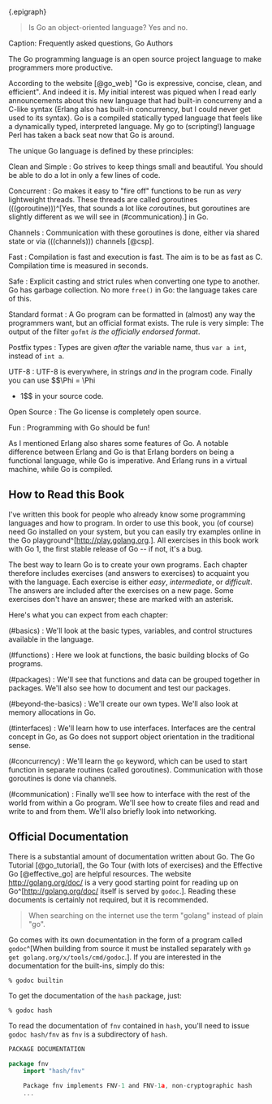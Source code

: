 {.epigraph}
> Is Go an object-oriented language? Yes and no.

Caption: Frequently asked questions, Go Authors


The Go programming language is an open source project language to make programmers more productive.

According to the website [@go_web] "Go is expressive, concise, clean, and efficient". And indeed it
is. My initial interest was piqued when I read early announcements about this new language that had
built-in concurreny and a C-like syntax (Erlang also has built-in concurrency, but I could never get
used to its syntax). Go is a compiled statically typed language that feels like a dynamically typed,
interpreted language. My go to (scripting!) language Perl has taken a back seat now that Go is
around.

The unique Go language is defined by these principles:

Clean and Simple
:   Go strives to keep things small and beautiful. You should be able to do a lot in only a few
lines of code.

Concurrent
:   Go makes it easy to "fire off" functions to be run as *very* lightweight threads. These threads
are called goroutines (((goroutine)))^[Yes, that sounds a lot like *co*routines, but goroutines are
slightly different as we will see in (#communication).] in Go.

Channels
:   Communication with these goroutines is done, either via shared state or via (((channels)))
channels [@csp].

Fast
:   Compilation is fast and execution is fast. The aim is to be as fast as C. Compilation time is
measured in seconds.

Safe
:   Explicit casting and strict rules when converting one type to another. Go has garbage
collection. No more `free()` in Go: the language takes care of this.

Standard format
:   A Go program can be formatted in (almost) any way the programmers want, but an official format
exists. The rule is very simple: The output of the filter `gofmt` *is the officially endorsed
format*.

Postfix types
:   Types are given *after* the variable name, thus `var a int`, instead of `int a`.

UTF-8
:   UTF-8 is everywhere, in strings *and* in the program code. Finally you can use $$\Phi = \Phi
+ 1$$ in your source code.

Open Source
:   The Go license is completely open source.

Fun
:   Programming with Go should be fun!

As I mentioned Erlang also shares some features of Go. A notable difference between Erlang and Go is
that Erlang borders on being a functional language, while Go is imperative. And Erlang runs in
a virtual machine, while Go is compiled.


## How to Read this Book
I've written this book for people who already know some programming languages and how to program. In
order to use this book, you (of course) need Go installed on your system, but you can easily try
examples online in the Go playground^[<http://play.golang.org>.]. All exercises in this book work
with Go 1, the first stable release of Go -- if not, it's a bug.

The best way to learn Go is to create your own programs. Each chapter therefore includes exercises
(and answers to exercises) to acquaint you with the language. Each exercise is either *easy*,
*intermediate*, or *difficult*. The answers are included after the exercises on a new page. Some
exercises don't have an answer; these are marked with an asterisk.

Here's what you can expect from each chapter:

(#basics)
:   We'll look at the basic types, variables, and control structures available in the language.

(#functions)
:   Here we look at functions, the basic building blocks of Go programs.

(#packages)
:   We'll see that functions and data can be grouped together in packages. We'll also see how to
document and test our packages.

(#beyond-the-basics)
:   We'll create our own types. We'll also look at memory allocations in Go.

(#interfaces)
:   We'll learn how to use interfaces. Interfaces are the central concept in Go,
    as Go does not support object orientation in the traditional sense.

(#concurrency)
:   We'll learn the `go` keyword, which can be used to start function in separate routines (called
goroutines). Communication with those goroutines is done via channels.

(#communication)
:   Finally we'll see how to interface with the rest of the world from within a Go program. We'll
see how to create files and read and write to and from them. We'll also briefly look into
networking.


## Official Documentation
There is a substantial amount of documentation written about Go. The Go Tutorial [@go_tutorial], the
Go Tour (with lots of exercises) and the Effective Go [@effective_go] are helpful resources. The
website <http://golang.org/doc/> is a very good starting point for reading up on
Go^[<http://golang.org/doc/> itself is served by `godoc`.]. Reading these documents is certainly not
required, but it is recommended.

> When searching on the internet use the term "golang" instead of plain "go".

Go comes with its own documentation in the form of a program called `godoc`^[When building from
source it must be installed separately with `go get golang.org/x/tools/cmd/godoc`.]. If you are
interested in the documentation for the built-ins, simply do this:

    % godoc builtin

To get the documentation of the `hash` package, just:

    % godoc hash

To read the documentation of `fnv` contained in `hash`, you'll need to issue `godoc hash/fnv` as
`fnv` is a subdirectory of `hash`.

~~~go
PACKAGE DOCUMENTATION

package fnv
    import "hash/fnv"

    Package fnv implements FNV-1 and FNV-1a, non-cryptographic hash
    ...
~~~
